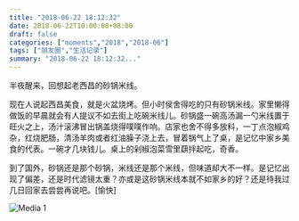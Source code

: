 ```yaml
---
title: "2018-06-22 18:12:32"
date: 2018-06-22T10:00:00+08:00
draft: false
categories: ["moments","2018","2018-06"]
tags: ["朋友圈","生活记录"]
summary: "2018-06-22 18:12:32..."
---
```


半夜醒来，回想起老西昌的砂锅米线。

现在人说起西昌美食，就是火盆烧烤。但小时侯舍得吃的只有砂锅米线。家里懒得做饭的早晨就会有人提议不如去街上吃碗米线儿。砂锅盛一碗高汤漏一勺米线置于旺火之上，汤汁滚沸冒出锅盖烧得噗噗作响。店家也舍不得多放料，一丁点泡椒鸡杂，红烧肥肠，清汤羊肉或者红油臊子浇上去，冒着锅气上了桌，是记忆中家乡美食的代表。一碗才几块钱儿。桌上的剁椒泡菜雪里蕻拌起吃，奇香。

到了国外，砂锅还是那个砂锅，米线还是那个米线，但味道却大不一样。是记忆出现了偏差，还是时代滤镜太重？亦或是这砂锅米线本就不如家乡的好？还是待我过几日回家去尝尝再说吧。[愉快]

![Media 1](/Moments/photos/2018-06-22/201806221812320.jpg)

